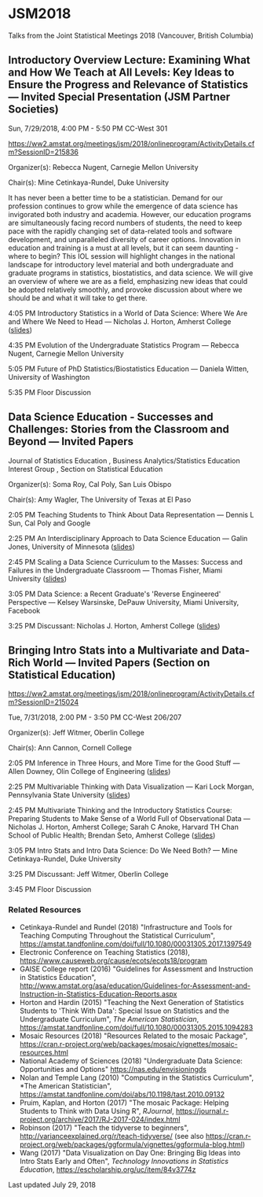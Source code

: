 # JSM2018
Talks from the Joint Statistical Meetings 2018 (Vancouver, British Columbia)



## Introductory Overview Lecture: Examining What and How We Teach at All Levels: Key Ideas to Ensure the Progress and Relevance of Statistics — Invited Special Presentation (JSM Partner Societies)

Sun, 7/29/2018, 4:00 PM - 5:50 PM	CC-West 301

https://ww2.amstat.org/meetings/jsm/2018/onlineprogram/ActivityDetails.cfm?SessionID=215836



Organizer(s): Rebecca Nugent, Carnegie Mellon University

Chair(s): Mine Cetinkaya-Rundel, Duke University

It has never been a better time to be a statistician. Demand for our profession continues to grow while the emergence of data science has invigorated both industry and academia. However, our education programs are simultaneously facing record numbers of students, the need to keep pace with the rapidly changing set of data-related tools and software development, and unparalleled diversity of career options. Innovation in education and training is a must at all levels, but it can seem daunting - where to begin? This IOL session will highlight changes in the national landscape for introductory level material and both undergraduate and graduate programs in statistics, biostatistics, and data science. We will give an overview of where we are as a field, emphasizing new ideas that could be adopted relatively smoothly, and provoke discussion about where we should be and what it will take to get there.


4:05 PM	Introductory Statistics in a World of Data Science: Where We Are and Where We Need to Head — Nicholas J. Horton, Amherst College ([slides](https://github.com/Amherst-Statistics/JSM2018/blob/master/jsm-iol2018.pdf))

4:35 PM	Evolution of the Undergraduate Statistics Program — Rebecca Nugent, Carnegie Mellon University

5:05 PM	Future of PhD Statistics/Biostatistics Education — Daniela Witten, University of Washington

5:35 PM	Floor Discussion

## Data Science Education - Successes and Challenges: Stories from the Classroom and Beyond — Invited Papers

Journal of Statistics Education , Business Analytics/Statistics Education Interest Group , Section on Statistical Education

Organizer(s): Soma Roy, Cal Poly, San Luis Obispo

Chair(s): Amy Wagler, The University of Texas at El Paso

2:05 PM	Teaching Students to Think About Data Representation — Dennis L Sun, Cal Poly and Google

2:25 PM	An Interdisciplinary Approach to Data Science Education — Galin Jones, University of Minnesota ([slides](https://github.com/Amherst-Statistics/JSM2018/blob/master/Jones_JSM2018.pdf))

2:45 PM	Scaling a Data Science Curriculum to the Masses: Success and Failures in the Undergraduate Classroom — Thomas Fisher, Miami University ([slides](https://github.com/Amherst-Statistics/JSM2018/blob/master/2018jsmFisherPresentation))

3:05 PM	Data Science: a Recent Graduate's 'Reverse Engineered' Perspective — Kelsey Warsinske, DePauw University, Miami University, Facebook

3:25 PM	Discussant: Nicholas J. Horton, Amherst College ([slides](https://github.com/Amherst-Statistics/JSM2018/blob/master/jsm2018discuss.pdf))

## Bringing Intro Stats into a Multivariate and Data-Rich World — Invited Papers (Section on Statistical Education)

https://ww2.amstat.org/meetings/jsm/2018/onlineprogram/ActivityDetails.cfm?SessionID=215024

Tue, 7/31/2018, 2:00 PM - 3:50 PM	CC-West 206/207


Organizer(s): Jeff Witmer, Oberlin College

Chair(s): Ann Cannon, Cornell College

2:05 PM	Inference in Three Hours, and More Time for the Good Stuff — Allen Downey, Olin College of Engineering ([slides](http://allendowney.blogspot.com/2018/06/inference-in-three-hours.html))

2:25 PM	Multivariable Thinking with Data Visualization — Kari Lock Morgan, Pennsylvania State University ([slides](http://www.personal.psu.edu/klm47/presentations.htm))

2:45 PM	Multivariate Thinking and the Introductory Statistics Course: Preparing Students to Make Sense of a World Full of Observational Data — Nicholas J. Horton, Amherst College; Sarah C Anoke, Harvard TH Chan School of Public Health; Brendan Seto, Amherst College ([slides](https://github.com/Amherst-Statistics/JSM2018/blob/master/jsm2018confound.pdf))

3:05 PM	Intro Stats and Intro Data Science: Do We Need Both? — Mine Cetinkaya-Rundel, Duke University

3:25 PM	Discussant: Jeff Witmer, Oberlin College

3:45 PM	Floor Discussion





### Related Resources

- Cetinkaya-Rundel and Rundel (2018) "Infrastructure and Tools for Teaching Computing Throughout the Statistical Curriculum", https://amstat.tandfonline.com/doi/full/10.1080/00031305.2017.1397549
- Electronic Conference on Teaching Statistics (2018), https://www.causeweb.org/cause/ecots/ecots18/program
- GAISE College report (2016) "Guidelines for Assessment and Instruction in Statistics Education", http://www.amstat.org/asa/education/Guidelines-for-Assessment-and-Instruction-in-Statistics-Education-Reports.aspx
- Horton and Hardin (2015) "Teaching the Next Generation of Statistics Students to 'Think With Data': Special Issue on Statistics and the Undergraduate Curriculum", *The American Statistician*, 
https://amstat.tandfonline.com/doi/full/10.1080/00031305.2015.1094283
- Mosaic Resources (2018) "Resources Related to the mosaic Package", https://cran.r-project.org/web/packages/mosaic/vignettes/mosaic-resources.html
- National Academy of Sciences (2018) "Undergraduate Data Science: Opportunities and Options" https://nas.edu/envisioningds
- Nolan and Temple Lang (2010) "Computing in the Statistics Curriculum", *The American Statistician", https://amstat.tandfonline.com/doi/abs/10.1198/tast.2010.09132
- Pruim, Kaplan, and Horton (2017) "The mosaic Package: Helping Students to Think with Data Using R", *RJournal*, https://journal.r-project.org/archive/2017/RJ-2017-024/index.html
- Robinson (2017) "Teach the tidyverse to beginners", http://varianceexplained.org/r/teach-tidyverse/ (see also https://cran.r-project.org/web/packages/ggformula/vignettes/ggformula-blog.html)
- Wang (2017) "Data Visualization on Day One: Bringing Big Ideas into Intro Stats Early and Often", *Technology Innovations in Statistics Education*, https://escholarship.org/uc/item/84v3774z

Last updated July 29, 2018
